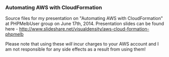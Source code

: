 ### Automating AWS with CloudFormation

Source files for my presentation on "Automating AWS with CloudFormation" at PHPMelbUser group on June 17th, 2014. Presentation slides can be found here - http://www.slideshare.net/visualdensity/aws-cloud-formation-phpmelb

Please note that using these *will* incur charges to your AWS account and I am not responsible for any side effects as a result from using them!
